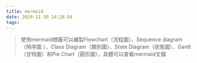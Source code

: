 ```yaml
---
title: mermaid
date: 2020-11-30 14:26:54
tags:
---
```



> 使用mermaid標籤可以繪製Flowchart（流程圖）、Sequence diagram（時序圖 ）、Class Diagram（類別圖）、State Diagram（狀態圖）、Gantt（甘特圖）和Pie Chart（圓形圖），具體可以查看mermaid文檔

